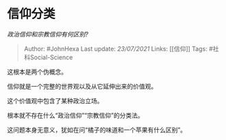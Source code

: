 # 信仰分类
*政治信仰和宗教信仰有何区别?*

> Author: #JohnHexa
Last update: *23/07/2021* 
Links: [[信仰]]
Tags: #社科Social-Science 

 
这根本是两个伪概念。

信仰就是一个完整的世界观以及从它延伸出来的价值观。

这个价值观中包含了某种政治立场。

根本就不存在什么“政治信仰”“宗教信仰”的分类法。

这问题本身无意义，犹如在问“橘子的味道和一个苹果有什么区别”。



